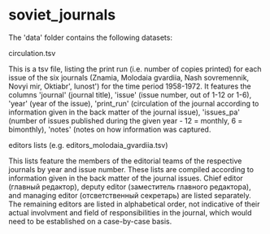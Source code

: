 # soviet_journals

The 'data' folder contains the following datasets:

circulation.tsv

This is a tsv file, listing the print run (i.e. number of copies printed) for each issue of the six journals (Znamia, Molodaia gvardiia, Nash sovremennik, Novyi  mir, Oktiabr', Iunost') for the time period 1958-1972.
It features the columns 'journal' (journal title), 'issue' (issue number, out of 1-12 or 1-6), 'year' (year of the issue), 'print_run' (circulation of the journal according to information given in the back matter of the journal issue), 'issues_pa' (number of issues published during the given year - 12 = monthly, 6 = bimonthly), 'notes' (notes on how information was captured.


editors lists (e.g. editors_molodaia_gvardiia.tsv)

This lists feature the members of the editorial teams of the respective journals by year and issue number. These lists are compiled according to information given in the back matter of the journal issues. Chief editor (главный редактор), deputy editor (заместитель главного редактора), and managing editor (отсветственный секретарь) are listed separately. The remaining editors are listed in alphabetical order, not indicative of their actual involvment and field of responsibilities in the journal, which would need to be established on a case-by-case basis.
